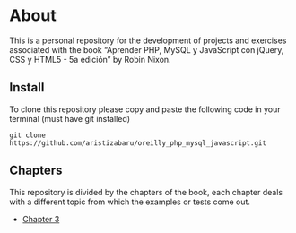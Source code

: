 # About

This is a personal repository for the development of projects and exercises associated with the book “Aprender PHP, MySQL y JavaScript con jQuery, CSS y HTML5 - 5a edición” by Robin Nixon.

## Install

To clone this repository please copy and paste the following code in your terminal (must have git installed)

```
git clone https://github.com/aristizabaru/oreilly_php_mysql_javascript.git
```

## Chapters

This repository is divided by the chapters of the book, each chapter deals with a different topic from which the examples or tests come out.

- [Chapter 3](chapter_3)
